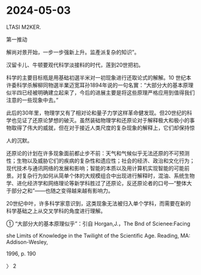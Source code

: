 # 2024-05-03

LTASI M2KER.

第一推动

解尚对景开始，一步一步强新上升。监產派复杂的知识”。

汉留卡儿、牛顿要观代科学淡接料的时代，莲到20世把初。

科学的主要目标瓶是用基础初選半米对一初现象进行还取论式的解解。10 世纪本许委科学杀解柳同物選半業迈宽耳孙1894年说的一句名實：“大部分大的基本原理似半四已经被明确建立起来了，今后的进展主要是将这些原理严格应用到值得我们注意的一些现象中去。”

此后的30年里，物理学又有了相对论和量子力学这样革命健发现。但20世纪的科学也见证了还原论梦想的破灭。虽然装础物理学和还原论对于解释极大和极小的事物取得了伟大的威就，但在对于接近人类尺度的复杂现象的解释上，它们却保持惊

人的沉默。

还原论的计划在许多现象面前都止步不前：天气和气候似乎无法还原的不可预测性；生物以及威胁它们的疾病的复杂性和遗应性；社会的经济、政治和文化行为；现代技术与通讯网络的发展和影响；智能的本质以及用计算机实现智能的可能前景。对复杂行为如何从简单个体的大规模组合中出现进行解释时，混油、系统生物学、进化经济学和网络理论等新学科胜过了还原论，反还原论者的口号—“整体大于部分之和”——也随之变得越来越有影响力。

20世纪中叶，许多科学家意识到，这类现象无法被归入单个学科，而需要在新的科学基础之上从交叉学科的角度进行理解。

① “大部分大的基本原理似乎”：引自 Horgan,J.，The Bnd of Scienee:Facing

she Limits of Knowledge in the Twilight of the Scientific Age. Reading, MA: Addison-Wesley,

1996, р. 190

〉 2
